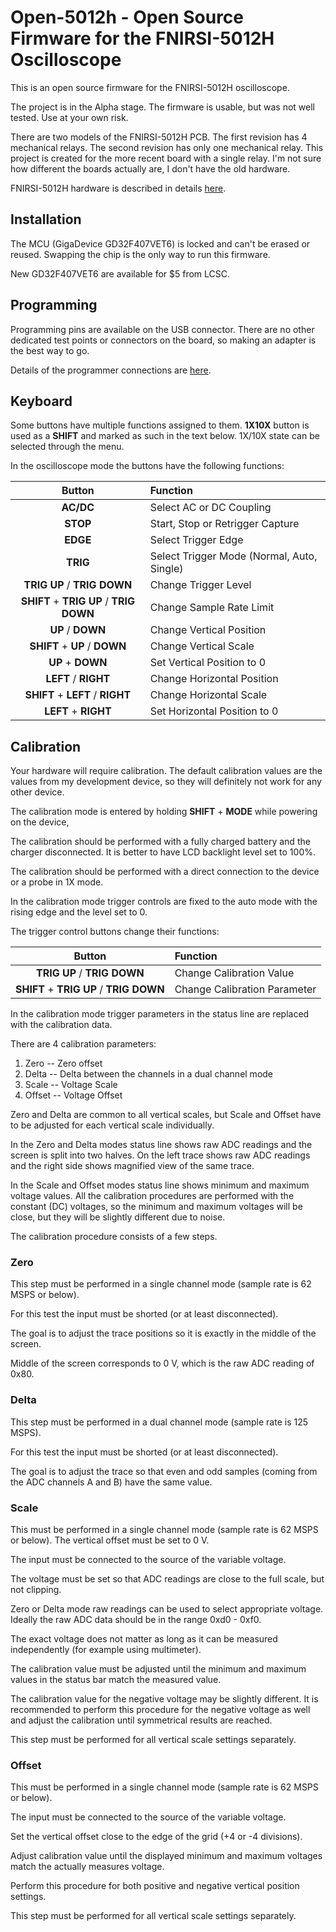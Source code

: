 # Open-5012h - Open Source Firmware for the FNIRSI-5012H Oscilloscope

This is an open source firmware for the FNIRSI-5012H oscilloscope.

The project is in the Alpha stage. The firmware is usable, but was not well tested.
Use at your own risk.

There are two models of the FNIRSI-5012H PCB. The first revision has 4 mechanical
relays. The second revision has only one mechanical relay. This project is created
for the more recent board with a single relay. I'm not sure how different the boards
actually are, I don't have the old hardware.

FNIRSI-5012H hardware is described in details [here](doc/Hardware.md).

## Installation

The MCU (GigaDevice GD32F407VET6) is locked and can't be erased or reused.
Swapping the chip is the only way to run this firmware.

New GD32F407VET6 are available for $5 from LCSC.

## Programming

Programming pins are available on the USB connector. There are no other dedicated
test points or connectors on the board, so making an adapter is the best way to go.

Details of the programmer connections are [here](doc/Programming.md).

## Keyboard

Some buttons have multiple functions assigned to them. **1X10X** button is used
as a **SHIFT** and marked as such in the text below. 1X/10X state can be selected
through the menu.

In the oscilloscope mode the buttons have the following functions:

| Button | Function |
|:---:|:---|
| **AC/DC** | Select AC or DC Coupling |
| **STOP** | Start, Stop or Retrigger Capture |
| **EDGE** | Select Trigger Edge |
| **TRIG** | Select Trigger Mode (Normal, Auto, Single) |
| **TRIG UP** / **TRIG DOWN** | Change Trigger Level |
| **SHIFT** + **TRIG UP** / **TRIG DOWN** | Change Sample Rate Limit |
| **UP** / **DOWN** | Change Vertical Position |
| **SHIFT** + **UP** / **DOWN** | Change Vertical Scale |
| **UP** + **DOWN** | Set Vertical Position to 0 |
| **LEFT** / **RIGHT** | Change Horizontal Position |
| **SHIFT** + **LEFT** / **RIGHT** | Change Horizontal Scale |
| **LEFT** + **RIGHT** | Set Horizontal Position to 0 |

## Calibration

Your hardware will require calibration. The default calibration values are
the values from my development device, so they will definitely not work for
any other device. 

The calibration mode is entered by holding **SHIFT** + **MODE** while powering on
the device,

The calibration should be performed with a fully charged battery and
the charger disconnected. It is better to have LCD backlight level set to 100%.

The calibration should be performed with a direct connection to the device or
a probe in 1X mode.

In the calibration mode trigger controls are fixed to the auto mode with
the rising edge and the level set to 0.

The trigger control buttons change their functions:

| Button | Function |
|:---:|:---|
| **TRIG UP** / **TRIG DOWN** | Change Calibration Value |
| **SHIFT** + **TRIG UP** / **TRIG DOWN** | Change Calibration Parameter |

In the calibration mode trigger parameters in the status line are replaced
with the calibration data.

There are 4 calibration parameters:
1. Zero -- Zero offset
2. Delta -- Delta between the channels in a dual channel mode
3. Scale -- Voltage Scale
4. Offset -- Voltage Offset

Zero and Delta are common to all vertical scales, but Scale and Offset
have to be adjusted for each vertical scale individually.

In the Zero and Delta modes status line shows raw ADC readings and
the screen is split into two halves. On the left trace shows raw ADC
readings and the right side shows magnified view of the same trace.

In the Scale and Offset modes status line shows minimum and maximum voltage
values. All the calibration procedures are performed with the constant (DC)
voltages, so the minimum and maximum voltages will be close, but they will
be slightly different due to noise.

The calibration procedure consists of a few steps.

### Zero

This step must be performed in a single channel mode (sample rate is 62 MSPS or below).

For this test the input must be shorted (or at least disconnected).

The goal is to adjust the trace positions so it is exactly in the middle of the screen.

Middle of the screen corresponds to 0 V, which is the raw ADC reading of 0x80.

### Delta

This step must be performed in a dual channel mode (sample rate is 125 MSPS).

For this test the input must be shorted (or at least disconnected).

The goal is to adjust the trace so that even and odd samples (coming from the ADC
channels A and B) have the same value.

### Scale

This must be performed in a single channel mode (sample rate is 62 MSPS or below).
The vertical offset must be set to 0 V.

The input must be connected to the source of the variable voltage.

The voltage must be set so that ADC readings are close to the full scale,
but not clipping.

Zero or Delta mode raw readings can be used to select appropriate voltage.
Ideally the raw ADC data should be in the range 0xd0 - 0xf0.

The exact voltage does not matter as long as it can be measured independently
(for example using multimeter).

The calibration value must be adjusted until the minimum and maximum values
in the status bar match the measured value.

The calibration value for the negative voltage may be slightly different.
It is recommended to perform this procedure for the negative voltage as well
and adjust the calibration until symmetrical results are reached.

This step must be performed for all vertical scale settings separately.

### Offset

This must be performed in a single channel mode (sample rate is 62 MSPS or below).

The input must be connected to the source of the variable voltage.

Set the vertical offset close to the edge of the grid (+4 or -4 divisions).

Adjust calibration value until the displayed minimum and maximum voltages
match the actually measures voltage.

Perform this procedure for both positive and negative vertical position settings.

This step must be performed for all vertical scale settings separately.


